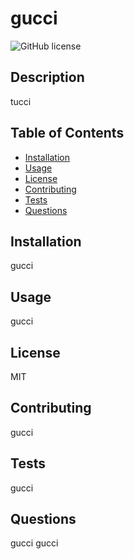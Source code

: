 # gucci
![GitHub license](https://img.shields.io/badge/license-MIT-blue.svg)
## Description
 tucci
## Table of Contents 
* [Installation](#installation) 
* [Usage](#usage)
* [License](#license)
* [Contributing](#contributing)
* [Tests](#tests)
* [Questions](#questions)
## Installation
gucci
## Usage
gucci
## License
MIT
## Contributing
gucci
## Tests
gucci

## Questions
gucci
gucci
